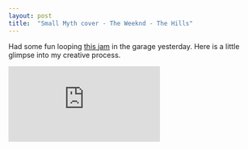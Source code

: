 ```yaml
---
layout: post
title:  "Small Myth cover - The Weeknd - The Hills"
---
```


Had some fun looping <a href="https://www.youtube.com/watch?v=I6yVGKtfZZE">this jam</a> in the garage yesterday. Here is a little glimpse into my creative process.

<iframe class="video" src="https://www.youtube.com/embed/PuRSFd5DOYU" frameborder="0" allowfullscreen></iframe>


